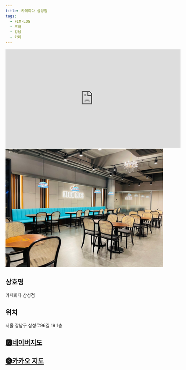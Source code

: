 ```yaml
---
title: 카페희다 삼성점
tags:
  - FIM-LOG
  - 즈하
  - 강남
  - 카페
---
```

<iframe width="560" height="315" src="https://www.youtube.com/embed/iCIPMtDIXoY?si=cxnWqF4RRdaNgrFK" title="YouTube video player" frameborder="0" allow="accelerometer; autoplay; clipboard-write; encrypted-media; gyroscope; picture-in-picture; web-share" referrerpolicy="strict-origin-when-cross-origin" allowfullscreen></iframe>
<img src="assets/250603_2.jpg">


## 상호명
카페희다 삼성점

## 위치
서울 강남구 삼성로96길 19 1층


## [🅽네이버지도](https://naver.me/FY3yVs9P)

## [🅚카카오 지도](https://place.map.kakao.com/1603136537)